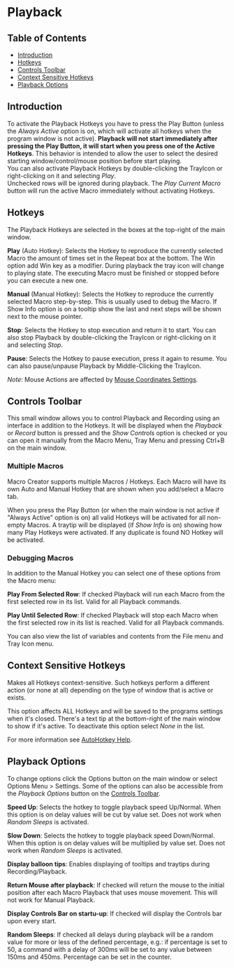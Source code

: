 ﻿# Playback

## Table of Contents

* [Introduction](#introduction)
* [Hotkeys](#hotkeys)
* [Controls Toolbar](#controls-toolbar)
* [Context Sensitive Hotkeys](#context-sensitive-hotkeys)
* [Playback Options](#playback-options)

## Introduction

To activate the Playback Hotkeys you have to press the Play Button (unless the *Always Active* option is on, which will activate all hotkeys when the program window is not active). **Playback will not start immediately after pressing the Play Button, it will start when you press one of the Active Hotkeys**. This behavior is intended to allow the user to select the desired starting window/control/mouse position before start playing.  
You can also activate Playback Hotkeys by double-clicking the TrayIcon or right-clicking on it and selecting *Play*.  
Unchecked rows will be ignored during playback.
The *Play Current Macro* button will run the active Macro immediately without activating Hotkeys.

## Hotkeys

The Playback Hotkeys are selected in the boxes at the top-right of the main window.

**Play** (Auto Hotkey): Selects the Hotkey to reproduce the currently selected Macro the amount of times set in the Repeat box at the bottom. The Win option add Win key as a modifier. During playback the tray icon will change to playing state. The executing Macro must be finished or stopped before you can execute a new one.

**Manual** (Manual Hotkey): Selects the Hotkey to reproduce the currently selected Macro step-by-step. This is usually used to debug the Macro. If Show Info option is on a tooltip show the last and next steps will be shown next to the mouse pointer.

**Stop**: Selects the Hotkey to stop execution and return it to start. You can also stop Playback by double-clicking the TrayIcon or right-clicking on it and selecting *Stop*.  

**Pause**: Selects the Hotkey to pause execution, press it again to resume. You can also pause/unpause Playback by Middle-Clicking the TrayIcon.  

*Note*: Mouse Actions are affected by [Mouse Coordinates Settings](p7-Settings.html#defaults).  

## Controls Toolbar

This small window allows you to control Playback and Recording using an interface in addition to the Hotkeys. It will be displayed when the *Playback* or *Record* button is pressed and the *Show Controls* option is checked or you can open it manually from the Macro Menu, Tray Menu and pressing Ctrl+B on the main window.

### Multiple Macros

Macro Creator supports multiple Macros / Hotkeys. Each Macro will have its own Auto and Manual Hotkey that are shown when you add/select a Macro tab.

When you press the Play Button (or when the main window is not active if "Always Active" option is on) all valid Hotkeys will be activated for all non-empty Macros. A traytip will be displayed (if *Show Info* is on) showing how many Play Hotkeys were activated. If any duplicate is found NO Hotkey will be activated.

### Debugging Macros

In addition to the Manual Hotkey you can select one of these options from the Macro menu:

**Play From Selected Row**: If checked Playback will run each Macro from the first selected row in its list. Valid for all Playback commands.

**Play Until Selected Row**: If checked Playback will stop each Macro when the first selected row in its list is reached. Valid for all Playback commands.

You can also view the list of variables and contents from the File menu and Tray Icon menu.

## Context Sensitive Hotkeys

Makes all Hotkeys context-sensitive. Such hotkeys perform a different action (or none at all) depending on the type of window that is active or exists.

This option affects ALL Hotkeys and will be saved to the programs settings when it's closed. There's a text tip at the bottom-right of the main window to show if it's active. To deactivate this option select *None* in the list.

For more information see [AutoHotkey Help](http://l.autohotkey.net/docs/commands/_IfWinActive.htm).

## Playback Options

To change options click the Options button on the main window or select Options Menu > Settings. Some of the options can also be accessible from the *Playback Options* button on the [Controls Toolbar](#controls-toolbar).

**Speed Up**: Selects the hotkey to toggle playback speed Up/Normal. When this option is on delay values will be cut by value set. Does not work when *Random Sleeps* is activated.

**Slow Down**: Selects the hotkey to toggle playback speed Down/Normal. When this option is on delay values will be multiplied by value set. Does not work when *Random Sleeps* is activated.

**Display balloon tips**: Enables displaying of tooltips and traytips during Recording/Playback.

**Return Mouse after playback**: If checked will return the mouse to the initial position after each Macro Playback that uses mouse movement. This will not work for Manual Playback.

**Display Controls Bar on startu-up**: If checked will display the Controls bar upon every start.

**Random Sleeps**: If checked all delays during playback will be a random value for more or less of the defined percentage, e.g.: if percentage is set to 50, a command with a delay of 300ms will be set to any value between 150ms and 450ms. Percentage can be set in the counter.
